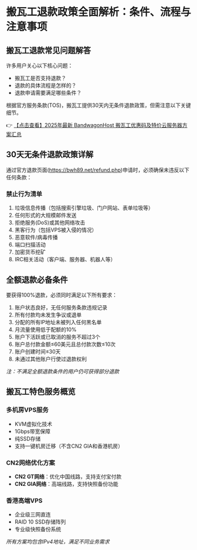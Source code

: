 # 搬瓦工退款政策全面解析：条件、流程与注意事项

## 搬瓦工退款常见问题解答
许多用户关心以下核心问题：
- 搬瓦工是否支持退款？
- 退款的具体流程是怎样的？
- 退款申请需要满足哪些条件？

根据官方服务条款(TOS)，搬瓦工提供30天内无条件退款政策，但需注意以下关键细节。

👉 [【点击查看】2025年最新 BandwagonHost 搬瓦工优惠码及特价云服务器方案汇总](https://bit.ly/banwagon)

## 30天无条件退款政策详解
通过官方退款页面(https://bwh89.net/refund.php)申请时，必须确保未违反以下任何条款：

### 禁止行为清单
1. 垃圾信息传播（包括搜索引擎垃圾、门户网站、表单垃圾等）
2. 任何形式的大规模邮件发送
3. 拒绝服务(DoS)或其他网络攻击
4. 黑客行为（包括VPS被入侵的情况）
5. 恶意软件/病毒传播
6. 端口扫描活动
7. 加密货币挖矿
8. IRC相关活动（客户端、服务器、机器人等）

## 全额退款必备条件
要获得100%退款，必须同时满足以下所有要求：

1. 账户状态良好，无任何服务条款违规记录
2. 所有付款均未发生争议或退单
3. 分配的所有IP地址未被列入任何黑名单
4. 月流量使用低于配额的10%
5. 账户下活跃或已取消的服务不超过3个
6. 账户总付款金额≤60美元且总付款次数≤10次
7. 账户创建时间≤30天
8. 未通过其他账户行使过退款权利

*注：不满足全额退款条件的用户仍可获得部分退款*

## 搬瓦工特色服务概览
### 多机房VPS服务
- KVM虚拟化技术
- 1Gbps带宽保障
- 纯SSD存储
- 支持一键机房迁移（不含CN2 GIA和香港机房）

### CN2网络优化方案
- **CN2 GT网络**：优化中国线路，支持支付宝付款
- **CN2 GIA网络**：高端线路，支持快照备份功能

### 香港高端VPS
- 企业级三网直连
- RAID 10 SSD存储阵列
- 专业级快照备份系统

*所有方案均包含IPv4地址，满足不同业务需求*